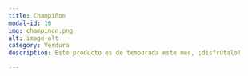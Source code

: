 ```yaml
---
title: Champiñon
modal-id: 16
img: champinon.png
alt: image-alt
category: Verdura
description: Este producto es de temporada este mes, ¡disfrútalo!

---
```

